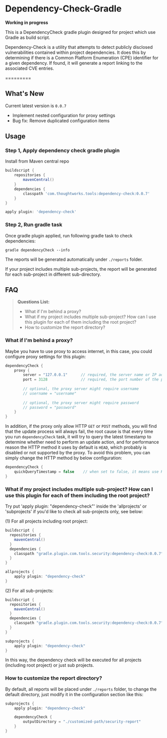 Dependency-Check-Gradle
=========

**Working in progress**

This is a DependencyCheck gradle plugin designed for project which use Gradle as build script.

Dependency-Check is a utility that attempts to detect publicly disclosed vulnerabilities contained within project dependencies. It does this by determining if there is a Common Platform Enumeration (CPE) identifier for a given dependency. If found, it will generate a report linking to the associated CVE entries.

=========

## What's New
Current latest version is `0.0.7`
- Implement nested configuration for proxy settings
- Bug fix: Remove duplicated configuration items

## Usage

### Step 1, Apply dependency check gradle plugin

Install from Maven central repo

```groovy
buildscript {
    repositories {
        mavenCentral()
    }
    dependencies {
        classpath 'com.thoughtworks.tools:dependency-check:0.0.7'
    }
}

apply plugin: 'dependency-check'
```

### Step 2, Run gradle task

Once gradle plugin applied, run following gradle task to check dependencies:

```
gradle dependencyCheck --info
```

The reports will be generated automatically under `./reports` folder.

If your project includes multiple sub-projects, the report will be generated for each sub-project in different sub-directory.

## FAQ

> **Questions List:**
> - What if I'm behind a proxy?
> - What if my project includes multiple sub-project? How can I use this plugin for each of them including the root project?
> - How to customize the report directory?

### What if I'm behind a proxy?

Maybe you have to use proxy to access internet, in this case, you could configure proxy settings for this plugin:

```groovy
dependencyCheck {
    proxy {
        server = "127.0.0.1"      // required, the server name or IP address of the proxy
        port = 3128               // required, the port number of the proxy
        
        // optional, the proxy server might require username
        // username = "username"
    
        // optional, the proxy server might require password
        // password = "password"
    }
}
```

In addition, if the proxy only allow HTTP `GET` or `POST` methods, you will find that the update process will always fail,
 the root cause is that every time you run `dependencyCheck` task, it will try to query the latest timestamp to determine whether need to perform an update action,
 and for performance reason the HTTP method it uses by default is `HEAD`, which probably is disabled or not supported by the proxy. To avoid this problem, you can simply change the HTTP method by below configuration:

```groovy
dependencyCheck {
    quickQueryTimestamp = false    // when set to false, it means use HTTP GET method to query timestamp. (default value is true)
}
```

### What if my project includes multiple sub-project? How can I use this plugin for each of them including the root project?

Try put 'apply plugin: "dependency-check"' inside the 'allprojects' or 'subprojects' if you'd like to check all sub-projects only, see below:

(1) For all projects including root project:

```groovy
buildscript {
  repositories {
    mavenCentral()
  }
  dependencies {
    classpath "gradle.plugin.com.tools.security:dependency-check:0.0.7"
  }
}

allprojects {
    apply plugin: "dependency-check"
}
```

(2) For all sub-projects:

```groovy
buildscript {
  repositories {
    mavenCentral()
  }
  dependencies {
    classpath "gradle.plugin.com.tools.security:dependency-check:0.0.7"
  }
}

subprojects {
    apply plugin: "dependency-check"
}
```

In this way, the dependency check will be executed for all projects (including root project) or just sub projects.

### How to customize the report directory?

By default, all reports will be placed under `./reports` folder, to change the default directory, just modify it in the configuration section like this:

```groovy
subprojects {
    apply plugin: "dependency-check"

    dependencyCheck {
        outputDirectory = "./customized-path/security-report"
    }
}
```